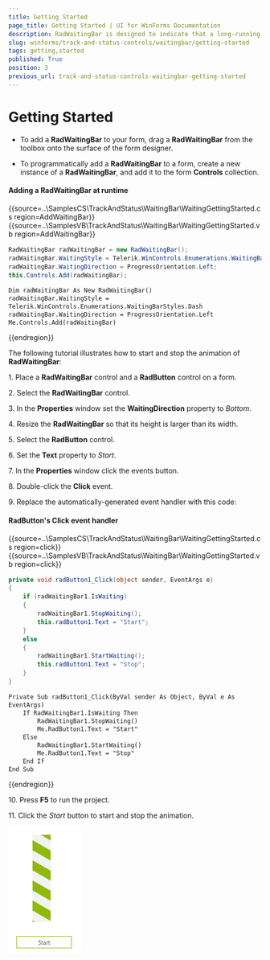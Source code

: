 ```yaml
---
title: Getting Started
page_title: Getting Started | UI for WinForms Documentation
description: RadWaitingBar is designed to indicate that a long-running operation with indeterminate  length is undergoing.
slug: winforms/track-and-status-controls/waitingbar/getting-started
tags: getting,started
published: True
position: 3
previous_url: track-and-status-controls-waitingbar-getting-started
---
```


# Getting Started

* To add a __RadWaitingBar__ to your form, drag a __RadWaitingBar__ from the toolbox onto the surface of the form designer.

* To programmatically add a __RadWaitingBar__ to a form, create a new instance of a __RadWaitingBar__, and add it to the form __Controls__ collection.

#### Adding a RadWaitingBar at runtime

{{source=..\SamplesCS\TrackAndStatus\WaitingBar\WaitingGettingStarted.cs region=AddWaitingBar}} 
{{source=..\SamplesVB\TrackAndStatus\WaitingBar\WaitingGettingStarted.vb region=AddWaitingBar}} 

````C#
RadWaitingBar radWaitingBar = new RadWaitingBar();
radWaitingBar.WaitingStyle = Telerik.WinControls.Enumerations.WaitingBarStyles.Dash;
radWaitingBar.WaitingDirection = ProgressOrientation.Left;
this.Controls.Add(radWaitingBar);

````
````VB.NET
Dim radWaitingBar As New RadWaitingBar()
radWaitingBar.WaitingStyle = Telerik.WinControls.Enumerations.WaitingBarStyles.Dash
radWaitingBar.WaitingDirection = ProgressOrientation.Left
Me.Controls.Add(radWaitingBar)

````

{{endregion}} 


The following tutorial illustrates how to start and stop the animation of __RadWaitingBar__:


1\. Place a __RadWaitingBar__ control and a __RadButton__ control on a form.

2\. Select the __RadWaitingBar__ control.

3\. In the __Properties__ window set the __WaitingDirection__ property to *Bottom*.

4\. Resize the __RadWaitingBar__ so that its height is larger than its width.

5\. Select the __RadButton__ control.

6\. Set the __Text__ property to *Start*.

7\. In the __Properties__ window click the events button.

8\. Double-click the __Click__ event.

9\. Replace the automatically-generated event handler with this code:

#### RadButton's Click event handler

{{source=..\SamplesCS\TrackAndStatus\WaitingBar\WaitingGettingStarted.cs region=click}} 
{{source=..\SamplesVB\TrackAndStatus\WaitingBar\WaitingGettingStarted.vb region=click}} 

````C#
private void radButton1_Click(object sender, EventArgs e)
{
    if (radWaitingBar1.IsWaiting)
    {
        radWaitingBar1.StopWaiting();
        this.radButton1.Text = "Start";
    }
    else
    {
        radWaitingBar1.StartWaiting();
        this.radButton1.Text = "Stop";
    }
}

````
````VB.NET
Private Sub radButton1_Click(ByVal sender As Object, ByVal e As EventArgs)
    If RadWaitingBar1.IsWaiting Then
        RadWaitingBar1.StopWaiting()
        Me.RadButton1.Text = "Start"
    Else
        RadWaitingBar1.StartWaiting()
        Me.RadButton1.Text = "Stop"
    End If
End Sub

````

{{endregion}} 

10\. Press __F5__ to run the project.

11\. Click the *Start* button to start and stop the animation.

![track-and-status-controls-waitingbar-getting-started 001](images/track-and-status-controls-waitingbar-getting-started001.gif)
